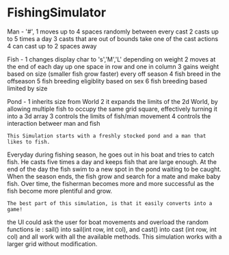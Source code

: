 # FishingSimulator 

Man -		'#',
		1	moves up to 4 spaces randomly  between every cast
		2	casts up to 5 times a day
		3	casts that are out of bounds take one of the cast actions
		4	can cast up to 2 spaces away
		
Fish - 	1	changes display char to 's','M','L' depending on weight
		2	moves at the end of each day up one space in row and one in column
		3	gains weight based on size (smaller fish grow faster) every off season
		4	fish breed in the offseason
		5	fish breeding eligiblity based on sex 
		6	fish breeding based limited by size
		
Pond - 	1	inherits size from World
		2	it expands the limits of the 2d World, by allowing multiple fish to occupy 
				the same grid square, effectively turning it into a 3d array
		3	controls the limits of fish/man movement
		4	controls the interaction betweer man and fish
		
	This Simulation starts with a freshly stocked pond and a man that likes to fish.
Everyday during fishing season, he goes out in his boat and tries to catch fish. He casts 
five times a day and keeps fish that are large enough.
	At the end of the day the fish swim to a new spot in the pond waiting to be caught.
When the season ends, the fish grow and search for a mate and make baby fish. Over time,
the fisherman becomes more and more successful as the fish become more plentiful and grow.
		
	The best part of this simulation, is that it easily converts into a game! 
the UI could ask the user for boat movements and overload the random functions 
ie : sail() into sail(int row, int col), and cast() into cast (int row, int col)
and all work with all the available methods.  This simulation works with a larger 
grid without modification.
	
